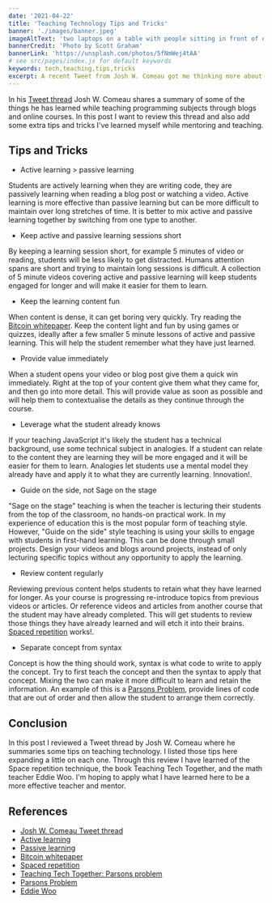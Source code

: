 ```yaml
---
date: '2021-04-22'
title: 'Teaching Technology Tips and Tricks'
banner: './images/banner.jpeg'
imageAltText: 'two laptops on a table with people sitting in front of each talking'
bannerCredit: 'Photo by Scott Graham'
bannerLink: 'https://unsplash.com/photos/5fNmWej4tAA'
# see src/pages/index.js for default keywords
keywords: tech,teaching,tips,tricks
excerpt: A recent Tweet from Josh W. Comeau got me thinking more about how to teach technical subjects like programming more effectively. Here is a list of tips and tricks from his summary and more.
---
```


In his [Tweet thread](https://twitter.com/JoshWComeau/status/1381611771841146883) Josh W. Comeau shares a summary of some of the things he has learned while teaching programming subjects through blogs and online courses. In this post I want to review this thread and also add some extra tips and tricks I've learned myself while mentoring and teaching.

## Tips and Tricks

- Active learning > passive learning

Students are actively learning when they are writing code, they are passively learning when reading a blog post or watching a video. Active learning is more effective than passive learning but can be more difficult to maintain over long stretches of time. It is better to mix active and passive learning together by switching from one type to another.

- Keep active and passive learning sessions short

By keeping a learning session short, for example 5 minutes of video or reading, students will be less likely to get distracted. Humans attention spans are short and trying to maintain long sessions is difficult. A collection of 5 minute videos covering active and passive learning will keep students engaged for longer and will make it easier for them to learn.

- Keep the learning content fun

When content is dense, it can get boring very quickly. Try reading the [Bitcoin whitepaper](https://bitcoin.org/bitcoin.pdf). Keep the content light and fun by using games or quizzes, ideally after a few smaller 5 minute lessons of active and passive learning. This will help the student remember what they have just learned.

- Provide value immediately

When a student opens your video or blog post give them a quick win immediately. Right at the top of your content give them what they came for, and then go into more detail. This will provide value as soon as possible and will help them to contextualise the details as they continue through the course.

- Leverage what the student already knows

If your teaching JavaScript it's likely the student has a technical background, use some technical subject in analogies. If a student can relate to the content they are learning they will be more engaged and it will be easier for them to learn. Analogies let students use a mental model they already have and apply it to what they are currently learning. Innovation!.

- Guide on the side, not Sage on the stage

"Sage on the stage" teaching is when the teacher is lecturing their students from the top of the classroom, no hands-on practical work. In my experience of education this is the most popular form of teaching style. However, "Guide on the side" style teaching is using your skills to engage with students in first-hand learning. This can be done through small projects. Design your videos and blogs around projects, instead of only lecturing specific topics without any opportunity to apply the learning.

- Review content regularly

Reviewing previous content helps students to retain what they have learned for longer. As your course is progressing re-introduce topics from previous videos or articles. Or reference videos and articles from another course that the student may have already completed. This will get students to review those things they have already learned and will etch it into their brains. [Spaced repetition](https://ncase.me/remember/) works!.

- Separate concept from syntax

Concept is how the thing should work, syntax is what code to write to apply the concept. Try to first teach the concept and then the syntax to apply that concept. Mixing the two can make it more difficult to learn and retain the information. An example of this is a [Parsons Problem](https://dl.acm.org/doi/10.5555/1151869.1151890), provide lines of code that are out of order and then allow the student to arrange them correctly.

## Conclusion

In this post I reviewed a Tweet thread by Josh W. Comeau where he summaries some tips on teaching technology. I listed those tips here expanding a little on each one. Through this review I have learned of the Space repetition technique, the book Teaching Tech Together, and the math teacher Eddie Woo. I'm hoping to apply what I have learned here to be a more effective teacher and mentor.

## References

- [Josh W. Comeau Tweet thread](https://twitter.com/JoshWComeau/status/1381611771841146883)
- [Active learning](https://en.wikipedia.org/wiki/Active_learning)
- [Passive learning](https://en.wikipedia.org/wiki/Passive_learning)
- [Bitcoin whitepaper](https://bitcoin.org/bitcoin.pdf)
- [Spaced repetition](https://ncase.me/remember/)
- [Teaching Tech Together: Parsons problem](http://teachtogether.tech/en/index.html#parsons-problems)
- [Parsons Problem](https://dl.acm.org/doi/10.5555/1151869.1151890)
- [Eddie Woo](https://www.youtube.com/channel/UCq0EGvLTyy-LLT1oUSO_0FQ)
